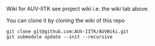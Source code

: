 Wiki for AUV-IITK see project wiki i.e. the wiki tab above. 

You can clone it by cloning the wiki of this repo

    git clone git@github.com:AUV-IITK/AUVWiki.git
    git submodule update --init --recursive 

